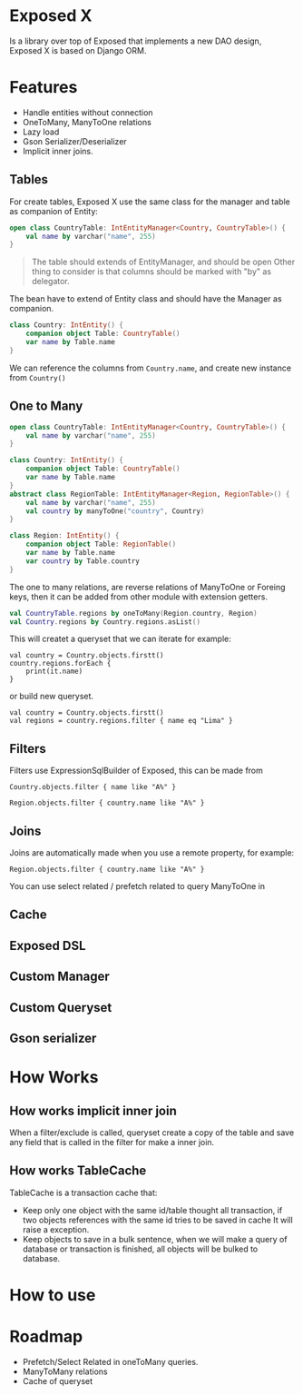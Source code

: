 # Exposed X 

Is a library over top of Exposed that implements a new DAO design, Exposed X is based on Django ORM.

# Features
- Handle entities without connection
- OneToMany, ManyToOne relations
- Lazy load
- Gson Serializer/Deserializer
- Implicit inner joins.

## Tables
For create tables, Exposed X use the same class for the manager and table as companion of Entity:

```kotlin
open class CountryTable: IntEntityManager<Country, CountryTable>() {
    val name by varchar("name", 255)
}
``` 
> The table should extends of EntityManager, and should be open
> Other thing to consider is that columns should be marked with "by" as delegator.

The bean have to extend of Entity class and should have the Manager as companion.
```kotlin
class Country: IntEntity() {
    companion object Table: CountryTable()
    var name by Table.name
}
```

We can reference the columns from `Country.name`, and create new instance from `Country()`
## One to Many

```kotlin
open class CountryTable: IntEntityManager<Country, CountryTable>() {
    val name by varchar("name", 255)
}

class Country: IntEntity() {
    companion object Table: CountryTable()
    var name by Table.name
}
abstract class RegionTable: IntEntityManager<Region, RegionTable>() {
    val name by varchar("name", 255)
    val country by manyToOne("country", Country)
}

class Region: IntEntity() {
    companion object Table: RegionTable()
    var name by Table.name
    var country by Table.country
}
```

The one to many relations, are reverse relations of ManyToOne or Foreing keys, then it can be added from other module with extension getters. 

```kotlin
val CountryTable.regions by oneToMany(Region.country, Region)
val Country.regions by Country.regions.asList()
```

This will createt a queryset that we can iterate for example:

```
val country = Country.objects.firstt()
country.regions.forEach {
    print(it.name)
}
```

or build new queryset.

```
val country = Country.objects.firstt()
val regions = country.regions.filter { name eq "Lima" }
```

## Filters

Filters use ExpressionSqlBuilder of Exposed, this can be made from

```
Country.objects.filter { name like "A%" }
```

```
Region.objects.filter { country.name like "A%" }
```

## Joins

Joins are automatically made when you use a remote property, for example:

```
Region.objects.filter { country.name like "A%" }
```

You can use select related / prefetch related to query ManyToOne in  



## Cache
## Exposed DSL

## Custom Manager
## Custom Queryset

## Gson serializer

# How Works
## How works implicit inner join
When a filter/exclude is called, queryset create a copy of the table and save any field that is called in the filter for make a inner join.

## How works TableCache
TableCache is a transaction cache that:
- Keep only one object with the same id/table thought all transaction, if two objects references with the same id tries to be saved in cache It will raise a exception.
- Keep objects to save in a bulk sentence, when we will make a query of database or transaction is finished, all objects will be bulked to database.

# How to use 

# Roadmap
- Prefetch/Select Related in oneToMany queries.
- ManyToMany relations
- Cache of queryset

